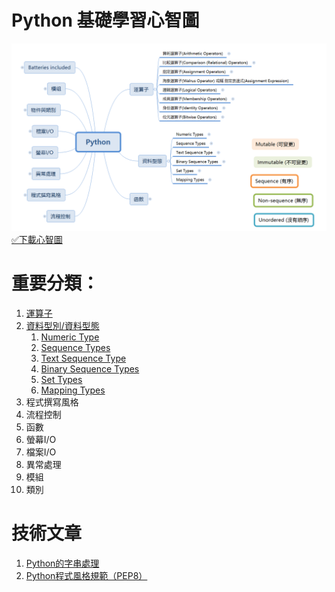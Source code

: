 # Python 基礎學習心智圖
![image](images/python_mind_map.png)
[✅下載心智圖](materials/python.xmind)

# 重要分類：
1. [運算子](materials/operator.md)
1. [資料型別/資料型態](materials/type.md)
    1. [Numeric Type](materials/type_numerical.md)
    1. [Sequence Types](materials/type_sequence.md)
    1. [Text Sequence Type](materials/type_text_sequence.md)
    1. [Binary Sequence Types](materials/type_binary_sequence.md)
    1. [Set Types](materials/type_set.md)
    1. [Mapping Types](materials/type_mapping.md)
1. 程式撰寫風格
1. 流程控制
1. 函數
1. 螢幕I/O
1. 檔案I/O
1. 異常處理
1. 模組
1. 類別



# 技術文章
1. [Python的字串處理](article/001_string.md)
2. [Python程式風格規範（PEP8）](article/002_PEP8.md)
